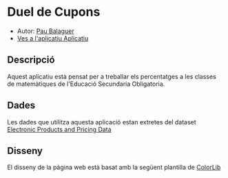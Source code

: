 # Duel de Cupons

- Autor: [Pau Balaguer](https://twitter.com/pbalaguer19)
- [Ves a l'aplicatiu Aplicatiu]((https://pbalaguer19.github.io/duelDeCupons/))

## Descripció
Aquest aplicatiu està pensat per a treballar els percentatges a les classes de matemàtiques de l'Educació Secundaria Obligatoria. 

## Dades
Les dades que utilitza aquesta aplicació estan extretes del dataset [Electronic Products and Pricing Data ](https://data.world/datafiniti/electronic-products-and-pricing-data/workspace/project-summary?agentid=datafiniti&datasetid=electronic-products-and-pricing-data)

## Disseny
El disseny de la pàgina web està basat amb la següent plantilla de [ColorLib](https://colorlib.com/wp/template/contact-form-v1/)